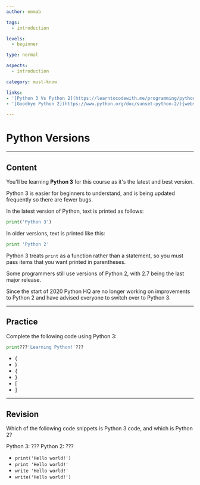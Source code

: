 ```yaml
---
author: emmab

tags:
  - introduction

levels:
  - beginner

type: normal

aspects:
  - introduction

category: must-know

links:
- '[Python 3 Vs Python 2](https://learntocodewith.me/programming/python/python-2-vs-python-3/){website}'
- '[Goodbye Python 2](https://www.python.org/doc/sunset-python-2/){website}'

---
```


# Python Versions

---
## Content

You'll be learning **Python 3** for this course as it's the latest and best version.

Python 3 is easier for beginners to understand, and is being updated frequently so there are fewer bugs. 

In the latest version of Python, text is printed as follows:

```python
print('Python 3')
```

In older versions, text is printed like this:

```python
print 'Python 2'
```

Python 3 treats `print` as a function rather than a statement, so you must pass items that you want printed in parentheses.

Some programmers still use versions of Python 2, with 2.7 being the last major release.

Since the start of 2020 Python HQ are no longer working on improvements to Python 2 and have advised everyone to switch over to Python 3.

---
## Practice

Complete the following code using Python 3:

```py
print???'Learning Python!'???
```

* (
* )
* {
* }
* [
* ]

---
## Revision

Which of the following code snippets is Python 3 code, and which is Python 2?

Python 3: ???
Python 2: ???

* `print('Hello world!')`
* `print 'Hello world!'`
* `write 'Hello world!'`
* `write('Hello world!')`